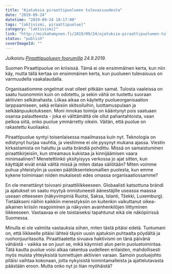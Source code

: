 ```yaml
---
title: "Ajatuksia piraattipuolueen tulevaisuudesta"
date: "2019-09-24"
datetime: "2019-09-24 18:17:00"
tags: "[aktivismi, piraattipuolue]"
category: "[aktivismi]"
link: "http://miikahamynen.fi/2019/09/24/ajatuksia-piraattipuolueen-tulevaisuudesta/"
status: "publish"
coverImageId: ""
---
```


_Julkaistu [Piraattipuolueen foorumilla](https://foorumi.piraattipuolue.fi/viewtopic.php?p=2267#p2267) 24.9.2019._

Suomen Piraattipuolue on kriisissä. Tämä ei ole ensimmäinen kerta, kun niin käy, mutta tällä kertaa on ensimmäinen kerta, kun puolueen tulevaisuus on varmuudella vaakalaudalla.

Organisaatiomme ongelmat ovat olleet pitkään samat. Tulosta vaaleissa on saatu huonommin kuin on odotettu, ja sekin vähä on tuotettu suoraan aktiivien selkänahasta. Liikaa aikaa on käytetty puolueorganisaation larppaamiseen, sekä erilaisiin skitsoiluihin, luottamuspulaan ja selkäänpuukotukseen. Moni innokas toimija on kääntynyt pois saatuaan osansa palautteesta - joka ei välttämättä ole ollut pahantahtoista, vaan pelkoa siitä, onko puolue ymmärretty oikein. Väitän, että puolue on rakastettu kuoliaaksi.

Piraattipuolue syntyi toisenlaisessa maailmassa kuin nyt. Teknologia on edistynyt hurjaa vauhtia, ja viestimme ei ole pysynyt mukana ajassa. Viestin kirkastamista on haluttu ja uutta brändiä pohdittu. Missä on samaistuminen piraattikirjeisiin, kun streamaus kukistaa ja kinnijäämisen vaara minimaalinen? Menetettiinkö yksityisyys verkossa jo ajat sitten, kun käyttäjät eivät enää välitä missä ja miten dataa säilötään? Miten voimme puhua yhteistyön ja uusien päätöksentekomallien puolesta, kun emme kykene toimimaan niiden mukaisesti edes omassa organisaatiossamme?

En ole menettänyt toivoani piraattiliikkeeseen. Globaalisti katsottuna brändi ja ajatukset on saatu myytyä onnistuneesti äänestäjille useassa maassa useaan otteeseen (näkyvimpiniä Ruotsi, Saksa, Islanti, Tšekki, Luxemburg). Tietääkseni näihin kaikkiin menestyksiin on kuitenkin vaikuttanut oikea-aikainen kriisiin reagoiminen ja näkyvien avainhenkilöjen liittyminen liikkeeseen. Vastaavaa ei ole toistaiseksi tapahtunut eikä ole näköpiirissä Suomessa.

Minulla ei ole valmiita vastauksia siihen, miten tästä pitäisi edetä. Tuntumani on, että liikkeelle pitäisi lähteä täysin uusin ajatuksin puhtaalta pöydältä ja ruohonjuuritasolta. Piraattiaatetta sivuava haktivismi on tänä päivänä vähäistä - vaikka se on juuri se, mikä käynnisti alun perin puoluetoimintaa. Tätä kautta puolue voisi alkaa rakentua uudelleen erilaisten, mahdollisesti myös muista yhteyksistä tunnettujen aktiivien varaan. Samoin puoluejohto pitäisi vaihtaa kokonaan, jotta nykyisistä toimintamalleista ja ajattelutavasta päästään eroon. Mutta onko nyt jo liian myöhäistä?
